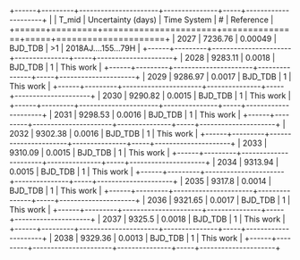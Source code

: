 +------+---------+----------------------+---------------+-----+---------------------+
|      |   T_mid |   Uncertainty (days) | Time System   | #   | Reference           |
+======+=========+======================+===============+=====+=====================+
| 2027 | 7236.76 |              0.00049 | BJD_TDB       | >1  | 2018AJ....155...79H |
+------+---------+----------------------+---------------+-----+---------------------+
| 2028 | 9283.11 |              0.0018  | BJD_TDB       | 1   | This work           |
+------+---------+----------------------+---------------+-----+---------------------+
| 2029 | 9286.97 |              0.0017  | BJD_TDB       | 1   | This work           |
+------+---------+----------------------+---------------+-----+---------------------+
| 2030 | 9290.82 |              0.0015  | BJD_TDB       | 1   | This work           |
+------+---------+----------------------+---------------+-----+---------------------+
| 2031 | 9298.53 |              0.0016  | BJD_TDB       | 1   | This work           |
+------+---------+----------------------+---------------+-----+---------------------+
| 2032 | 9302.38 |              0.0016  | BJD_TDB       | 1   | This work           |
+------+---------+----------------------+---------------+-----+---------------------+
| 2033 | 9310.09 |              0.0015  | BJD_TDB       | 1   | This work           |
+------+---------+----------------------+---------------+-----+---------------------+
| 2034 | 9313.94 |              0.0015  | BJD_TDB       | 1   | This work           |
+------+---------+----------------------+---------------+-----+---------------------+
| 2035 | 9317.8  |              0.0014  | BJD_TDB       | 1   | This work           |
+------+---------+----------------------+---------------+-----+---------------------+
| 2036 | 9321.65 |              0.0017  | BJD_TDB       | 1   | This work           |
+------+---------+----------------------+---------------+-----+---------------------+
| 2037 | 9325.5  |              0.0018  | BJD_TDB       | 1   | This work           |
+------+---------+----------------------+---------------+-----+---------------------+
| 2038 | 9329.36 |              0.0013  | BJD_TDB       | 1   | This work           |
+------+---------+----------------------+---------------+-----+---------------------+